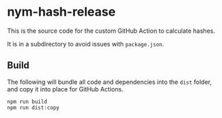 # nym-hash-release

This is the source code for the custom GitHub Action to calculate hashes.

It is in a subdirectory to avoid issues with `package.json`.

## Build

The following will bundle all code and dependencies into the `dist` folder, and copy it into place for GitHub Actions.

```
npm run build
npm run dist:copy
```